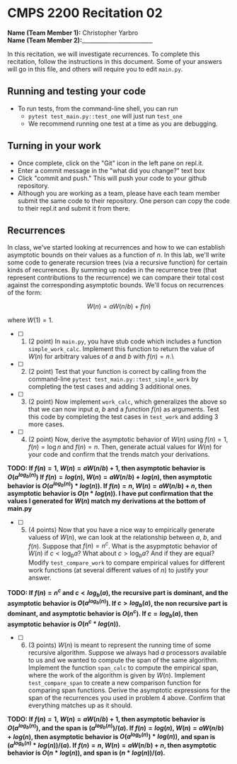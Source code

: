 # CMPS 2200  Recitation 02

**Name (Team Member 1):** Christopher Yarbro  
**Name (Team Member 2):**_________________________

In this recitation, we will investigate recurrences. 
To complete this recitation, follow the instructions in this document. Some of your answers will go in this file, and others will require you to edit `main.py`.



## Running and testing your code
- To run tests, from the command-line shell, you can run
  + `pytest test_main.py::test_one` will just run `test_one`
  + We recommend running one test at a time as you are debugging.

## Turning in your work

- Once complete, click on the "Git" icon in the left pane on repl.it.
- Enter a commit message in the "what did you change?" text box
- Click "commit and push." This will push your code to your github repository.
- Although you are working as a team, please have each team member submit the same code to their repository. One person can copy the code to their repl.it and submit it from there.

## Recurrences

In class, we've started looking at recurrences and how to we can establish asymptotic bounds on their values as a function of $n$. In this lab, we'll write some code to generate recursion trees (via a recursive function) for certain kinds of recurrences. By summing up nodes in the recurrence tree (that represent contributions to the recurrence) we can compare their total cost against the corresponding asymptotic bounds. We'll focus on  recurrences of the form:

$$ W(n) = aW(n/b) + f(n) $$

where $W(1) = 1$.

- [ ] 1. (2 point) In `main.py`, you have stub code which includes a function `simple_work_calc`. Implement this function to return the value of $W(n)$ for arbitrary values of $a$ and $b$ with $f(n)=n$.\

- [ ] 2. (2 point) Test that your function is correct by calling from the command-line `pytest test_main.py::test_simple_work` by completing the test cases and adding 3 additional ones.

- [ ] 3. (2 point) Now implement `work_calc`, which generalizes the above so that we can now input $a$, $b$ and a *function* $f(n)$ as arguments. Test this code by completing the test cases in `test_work` and adding 3 more cases.

- [ ] 4. (2 point) Now, derive the asymptotic behavior of $W(n)$ using $f(n) = 1$, $f(n) = \log n$ and $f(n) = n$. Then, generate actual values for $W(n)$ for your code and confirm that the trends match your derivations.

**TODO: If $f(n) = 1$, $W(n) = aW(n/b) + 1$, then asymptotic behavior is $O(a^{log_b(n)})$ If $f(n) = log(n)$, $W(n) = aW(n/b) + log(n)$, then asymptotic behavior is $O(a^{log_b(n)}) * log(n))$. If $f(n) = n$, $W(n) = aW(n/b) + n$, then asymptotic behavior is $O(n * log(n))$. I have put confirmation that the values I generated for $W(n)$ match my derivations at the bottom of main.py**

- [ ] 5. (4 points) Now that you have a nice way to empirically generate valuess of $W(n)$, we can look at the relationship between $a$, $b$, and $f(n)$. Suppose that $f(n) = n^c$. What is the asypmptotic behavior of $W(n)$ if $c < \log_b a$? What about $c > \log_b a$? And if they are equal? Modify `test_compare_work` to compare empirical values for different work functions (at several different values of $n$) to justify your answer. 

**TODO: If $f(n) = n^c$ and $c<log_b(a)$, the recursive part is dominant, and the asymptotic behavior is $O(a^{log_b(n)})$. If $c > log_b(a)$, the non recursive part is dominant, and asymptotic behavior is $O(n^c)$. If $c = log_b(a)$, then asymptotic behavior is $O(n^c * log(n))$.**

- [ ] 6. (3 points) $W(n)$ is meant to represent the running time of some recursive algorithm. Suppose we always had $a$ processors available to us and we wanted to compute the span of the same algorithm. Implement the function `span_calc` to compute the empirical span, where the work of the algorithm is given by $W(n)$. Implement `test_compare_span` to create a new comparison function for comparing span functions. Derive the asymptotic expressions for the span of the recurrences you used in problem 4 above. Confirm that everything matches up as it should. 

**TODO: If $f(n) = 1$, $W(n) = aW(n/b) + 1$, then asymptotic behavior is $O(a^{log_b(n)})$, and the span is $(a^{log_b(n)})/(a)$. If $f(n) = log(n)$, $W(n) = aW(n/b) + log(n)$, then asymptotic behavior is $O(a^{log_b(n)}) * log(n))$, and span is $(a^{log_b(n)} * log(n))/(a)$. If $f(n) = n$, $W(n) = aW(n/b) + n$, then asymptotic behavior is $O(n * log(n))$, and span is $(n * log(n))/(a)$.**
